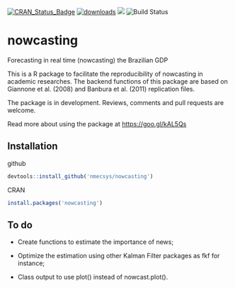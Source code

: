 
[![CRAN_Status_Badge](http://www.r-pkg.org/badges/version/nowcasting)](https://CRAN.R-project.org/package=nowcasting) 
[![downloads](http://cranlogs.r-pkg.org/badges/grand-total/nowcasting)](https://cran.rstudio.com/web/packages/nowcasting/index.html) 
![](http://cranlogs.r-pkg.org/badges/last-week/nowcasting?color=green)
![Build Status](https://ci.appveyor.com/api/projects/status/github/guilbran/nowcast?branch=master&svg=true)

# nowcasting
Forecasting in real time (nowcasting) the Brazilian GDP

This is a R package to facilitate the reproducibility of nowcasting in academic researches.
The backend functions of this package are based on Giannone et al. (2008) and Banbura et al. (2011) replication files.

The package is in development. Reviews, comments and pull requests are welcome.

Read more about using the package at https://goo.gl/kAL5Qs

## Installation

github
```R
devtools::install_github('nmecsys/nowcasting')
```
CRAN
```R
install.packages('nowcasting')
```
## To do

- Create functions to estimate the importance of news;

- Optimize the estimation using other Kalman Filter packages as fkf for instance;

- Class output to use plot() instead of nowcast.plot().



